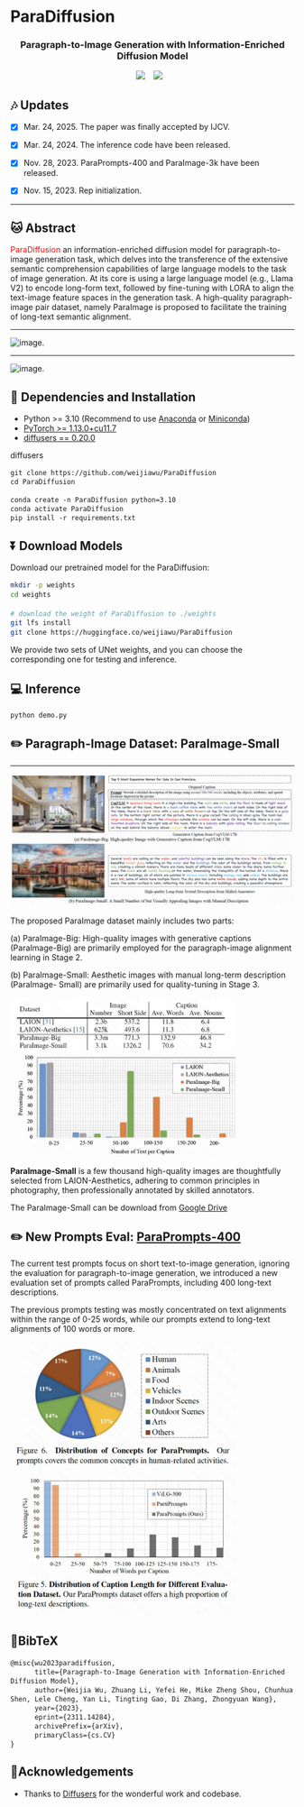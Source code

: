 # ParaDiffusion
### <div align="center"> Paragraph-to-Image Generation with Information-Enriched Diffusion Model <div>

<div align="center">
  <a href="https://weijiawu.github.io/ParaDiffusionPage/"><img src="https://img.shields.io/static/v1?label=Project%20Page&message=Github&color=blue&logo=github-pages"></a> &ensp;
  <a href="https://arxiv.org/abs/2311.14284"><img src="https://img.shields.io/static/v1?label=Paper&message=Arxiv&color=red&logo=arxiv"></a> &ensp;
</div>

## :notes: **Updates**

- [x] Mar. 24, 2025. The paper was finally accepted by IJCV.
- [x] Mar. 24, 2024. The inference code have been released.
- [x] Nov. 28, 2023. ParaPrompts-400 and ParaImage-3k have been released.
- [x] Nov. 15, 2023. Rep initialization.


---

## 🐱 Abstract
<font color="red">ParaDiffusion</font> an information-enriched diffusion model for paragraph-to-image generation task, which delves into the transference of the extensive semantic comprehension capabilities of large language models to the task of image generation. At its core is using a large language model (e.g., Llama V2) to encode long-form text, followed by fine-tuning with LORA to align the text-image feature spaces in the generation task. A high-quality paragraph-image pair dataset, namely ParaImage is proposed to facilitate the training of long-text semantic alignment.

---

![image.](asset/images/WX20231124-120031@2x.png)

---
![image.](asset/images/WX20231124-120233@2x.png)


## 🔧 Dependencies and Installation

- Python >= 3.10 (Recommend to use [Anaconda](https://www.anaconda.com/download/#linux) or [Miniconda](https://docs.conda.io/en/latest/miniconda.html))
- [PyTorch >= 1.13.0+cu11.7](https://pytorch.org/)
- [diffusers == 0.20.0](https://pypi.org/project/diffusers/0.20.0/)

diffusers
```Shell
git clone https://github.com/weijiawu/ParaDiffusion
cd ParaDiffusion

conda create -n ParaDiffusion python=3.10
conda activate ParaDiffusion
pip install -r requirements.txt
```


## ⏬ Download Models


Download our pretrained model for the ParaDiffusion:
```bash 
mkdir -p weights
cd weights

# download the weight of ParaDiffusion to ./weights
git lfs install
git clone https://huggingface.co/weijiawu/ParaDiffusion
```
We provide two sets of UNet weights, and you can choose the corresponding one for testing and inference.

## 💻 Inference
```Shell
python demo.py
```


## ✏️ Paragraph-Image Dataset: ParaImage-Small

---
![image.](asset/images/WX20231124-120329@2x.png)

The proposed ParaImage dataset mainly includes two parts:

(a) ParaImage-Big: High-quality images with generative captions (ParaImage-Big) are primarily employed for the paragraph-image alignment learning in Stage 2.

(b) ParaImage-Small: Aesthetic images with manual long-term description (ParaImage- Small) are primarily used for quality-tuning in Stage 3.



<img src="asset/images/1700797160959.jpeg" width="400"/>  <img src="asset/images/1700797178853.jpeg" width="400"/>


**ParaImage-Small** is a few thousand high-quality images are thoughtfully selected from LAION-Aesthetics, adhering to common principles in photography, then professionally annotated by skilled annotators.


The ParaImage-Small can be download from [Google Drive](https://drive.google.com/file/d/12x0uS0KgD4_NqzJ1A7hLjGkPIwD1Ozud/view?usp=drive_link)




## ✏️ New Prompts Eval: [ParaPrompts-400](https://github.com/weijiawu/ParaDiffusion/blob/main/ParaPrompts-400/ParaPrompts_400.csv)

The current test prompts focus on short text-to-image generation, ignoring the evaluation for paragraph-to-image generation, we introduced a new evaluation set of prompts called ParaPrompts, including 400 long-text descriptions.

The previous prompts testing was mostly concentrated on text alignments within the range of 0-25 words, while our prompts extend to long-text alignments of 100 words or more.


<img src="asset/images/1700797464794.jpg" width="400"/>  <img src="asset/images/1700797453021.jpg" width="400"/>



## 📖BibTeX
    @misc{wu2023paradiffusion,
          title={Paragraph-to-Image Generation with Information-Enriched Diffusion Model},
          author={Weijia Wu, Zhuang Li, Yefei He, Mike Zheng Shou, Chunhua Shen, Lele Cheng, Yan Li, Tingting Gao, Di Zhang, Zhongyuan Wang},
          year={2023},
          eprint={2311.14284},
          archivePrefix={arXiv},
          primaryClass={cs.CV}
    }

## 🤗Acknowledgements
- Thanks to [Diffusers](https://github.com/huggingface/diffusers) for the wonderful work and codebase.
